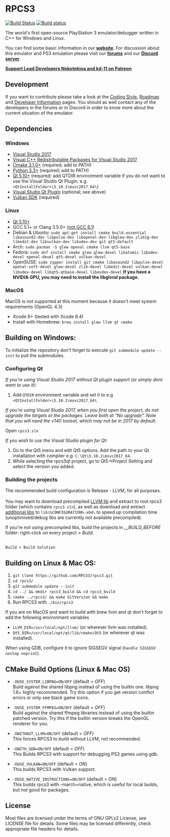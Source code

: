 RPCS3
=====

[![Build Status](https://travis-ci.org/RPCS3/rpcs3.svg?branch=master)](https://travis-ci.org/RPCS3/rpcs3)
[![Build status](https://ci.appveyor.com/api/projects/status/411c4clmiohtx7eo/branch/master?svg=true)](https://ci.appveyor.com/project/rpcs3/rpcs3/branch/master)

The world's first open-source PlayStation 3 emulator/debugger written in C++ for Windows and Linux.

You can find some basic information in our [**website**](https://rpcs3.net/). 
For discussion about this emulator and PS3 emulation please visit our [**forums**](https://forums.rpcs3.net) and our [**Discord server**](https://discord.me/RPCS3).

[**Support Lead Developers Nekotekina and kd-11 on Patreon**](https://www.patreon.com/Nekotekina)


## Development

If you want to contribute please take a look at the [Coding Style](https://github.com/RPCS3/rpcs3/wiki/Coding-Style), [Roadmap](https://github.com/RPCS3/rpcs3/wiki/Roadmap) and [Developer Information](https://github.com/RPCS3/rpcs3/wiki/Developer-Information) pages. You should as well contact any of the developers in the forums or in Discord in order to know more about the current situation of the emulator.


## Dependencies

### Windows
* [Visual Studio 2017](https://www.visualstudio.com/en/downloads/)
* [Visual C++ Redistributable Packages for Visual Studio 2017](https://go.microsoft.com/fwlink/?LinkId=746572)
* [Cmake 3.1.0+](https://www.cmake.org/download/) (required; add to PATH)
* [Python 3.3+](https://www.python.org/downloads/) (required; add to PATH)
* [Qt 5.10+](https://www.qt.io/download-open-source/) (required; add QTDIR environment variable if you do not want to use the Visual Studio Qt Plugin: e.g. `<QtInstallFolder>\5.10.1\msvc2017_64\`)
* [Visual Studio Qt Plugin](https://marketplace.visualstudio.com/items?itemName=TheQtCompany.QtVisualStudioTools2015) (optional; see above)
* [Vulkan SDK](https://sdk.lunarg.com/sdk/download/1.1.73.0/windows/VulkanSDK-1.1.73.0-Installer.exe) (required)

### Linux
* [Qt 5.10+](https://www.qt.io/download-open-source/)
* GCC 5.1+ or Clang 3.5.0+ ([not GCC 6.1](https://github.com/RPCS3/rpcs3/issues/1691))
* Debian & Ubuntu: `sudo apt-get install cmake build-essential libasound2-dev libpulse-dev libopenal-dev libglew-dev zlib1g-dev libedit-dev libvulkan-dev libudev-dev git qt5-default`
* Arch: `sudo pacman -S glew openal cmake llvm qt5-base`
* Fedora: `sudo dnf install cmake glew glew-devel libatomic libudev-devel openal-devel qt5-devel vulkan-devel`
* OpenSUSE: `sudo zypper install git cmake libasound2 libpulse-devel openal-soft-devel glew-devel zlib-devel libedit-devel vulkan-devel libudev-devel libqt5-qtbase-devel libevdev-devel`
**If you have a NVIDIA GPU, you may need to install the libglvnd package.**

### MacOS
MacOS is not supported at this moment because it doesn't meet system requirements (OpenGL 4.3)
* Xcode 6+ (tested with Xcode 6.4)
* Install with Homebrew: `brew install glew llvm qt cmake`


## Building on Windows:
To initialize the repository don't forget to execute `git submodule update --init` to pull the submodules.

### Configuring Qt

*If you're using Visual Studio 2017 without Qt plugin support (or simply dont want to use it):* 
1) Add `QTDIR` environment variable and set it to e.g `<QtInstallFolder>\5.10.1\msvc2017_64\` </br>


*If you're using Visual Studio 2017, when you first open the project, do not upgrade the targets or the packages. Leave both at "No upgrade". Note that you will need the v140 toolset, which may not be in 2017 by default.* </br>

Open `rpcs3.sln`


*If you wish to use the Visual Studio plugin for Qt:* </br>
1) Go to the Qt5 menu and edit Qt5 options. Add the path to your Qt installation with compiler e.g. `C:\Qt\5.10.1\msvc2017_64`. </br>
2) While selecting the rpcs3qt project, go to Qt5->Project Setting and select the version you added. 

### Building the projects
The recommended build configuration is Release - LLVM, for all purposes. </br> </br>
You may want to download precompiled [LLVM lib](https://drive.google.com/uc?export=download&id=0B8A6NaxhQAGRY2k3Q2Yya05lcm8) and extract to root rpcs3 folder (which contains `rpcs3.sln`), as well as download and extract [additional libs](https://drive.google.com/uc?export=download&id=0B8A6NaxhQAGRaHYxV3VOS2d0a0U) to `lib\%CONFIGURATION%-x64\` to speed up compilation time (unoptimised/debug libs are currently not available precompiled).

If you're not using precompiled libs, build the projects in *__BUILD_BEFORE* folder: right-click on every project > *Build*. </br></br>

`Build > Build Solution`</br>



## Building on Linux & Mac OS:

1) `git clone https://github.com/RPCS3/rpcs3.git` </br>
2) `cd rpcs3/` </br>
3) `git submodule update --init` </br>
4) `cd ../ && mkdir rpcs3_build && cd rpcs3_build`
4) `cmake ../rpcs3/ && make GitVersion && make` </br>
5) Run RPCS3 with `./bin/rpcs3` </br>

If you are on MacOS and want to build with brew llvm and qt don't forget to add the following environment variables

 * `LLVM_DIR=/usr/local/opt/llvm/` (or wherever llvm was installed).
 * `Qt5_DIR=/usr/local/opt/qt/lib/cmake/Qt5` (or wherever qt was installed).

When using GDB, configure it to ignore SIGSEGV signal (`handle SIGSEGV nostop noprint`).


## CMake Build Options (Linux & Mac OS)

- ```-DUSE_SYSTEM_LIBPNG=ON/OFF``` (default = *OFF*)  
Build against the shared libpng instead of using the builtin one. libpng 1.6+ highly recommended. Try this option if you get version conflict errors or only see black game icons.

- ```-DUSE_SYSTEM_FFMPEG=ON/OFF``` (default = *OFF*)  
Build against the shared ffmpeg libraries instead of using the builtin patched version. Try this if the builtin version breaks the OpenGL renderer for you.

- ```-DWITHOUT_LLVM=ON/OFF``` (default = *OFF*)  
This forces RPCS3 to build without LLVM, not recommended.

- ```-DWITH_GDB=ON/OFF``` (default = *OFF*)  
This Builds RPCS3 with support for debugging PS3 games using gdb.

- ```-DUSE_VULKAN=ON/OFF``` (default = *ON*)  
This builds RPCS3 with Vulkan support.

- ```-DUSE_NATIVE_INSTRUCTIONS=ON/OFF``` (default = *ON*)  
This builds rpcs3 with -march=native, which is useful for local builds, but not good for packages.

## License

Most files are licensed under the terms of GNU GPLv2 License, see LICENSE file for details. Some files may be licensed differently, check appropriate file headers for details.
